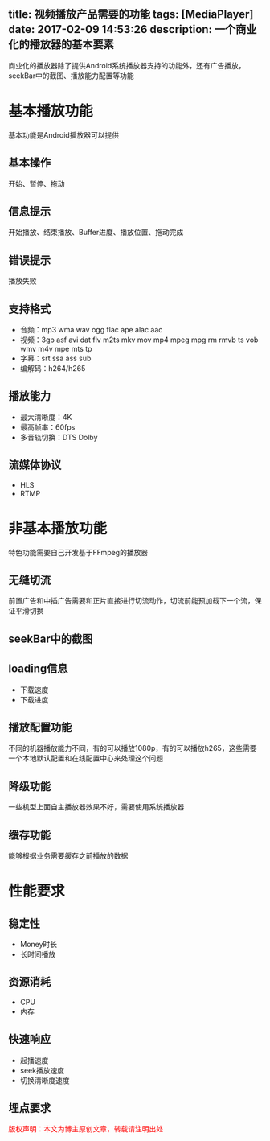 title: 视频播放产品需要的功能
tags: [MediaPlayer]
date: 2017-02-09 14:53:26
description: 一个商业化的播放器的基本要素
---

商业化的播放器除了提供Android系统播放器支持的功能外，还有广告播放，seekBar中的截图、播放能力配置等功能

# 基本播放功能
基本功能是Android播放器可以提供
## 基本操作
开始、暂停、拖动

## 信息提示
开始播放、结束播放、Buffer进度、播放位置、拖动完成

## 错误提示
播放失败

## 支持格式
- 音频：mp3 wma wav ogg flac ape alac aac
- 视频：3gp asf avi dat flv m2ts mkv mov mp4 mpeg mpg rm rmvb ts vob wmv m4v mpe mts tp
- 字幕：srt ssa ass sub
- 编解码：h264/h265

## 播放能力
- 最大清晰度：4K
- 最高帧率：60fps
- 多音轨切换：DTS Dolby

## 流媒体协议
- HLS
- RTMP

# 非基本播放功能
特色功能需要自己开发基于FFmpeg的播放器

## 无缝切流
前置广告和中插广告需要和正片直接进行切流动作，切流前能预加载下一个流，保证平滑切换
## seekBar中的截图

## loading信息
- 下载速度
- 下载进度

## 播放配置功能
不同的机器播放能力不同，有的可以播放1080p，有的可以播放h265，这些需要一个本地默认配置和在线配置中心来处理这个问题

## 降级功能
一些机型上面自主播放器效果不好，需要使用系统播放器

## 缓存功能
能够根据业务需要缓存之前播放的数据

# 性能要求

## 稳定性
- Money时长
- 长时间播放
     
## 资源消耗
- CPU
- 内存

## 快速响应
- 起播速度
- seek播放速度
- 切换清晰度速度

## 埋点要求



<font color="#FF0000">版权声明：本文为博主原创文章，转载请注明出处</font>

